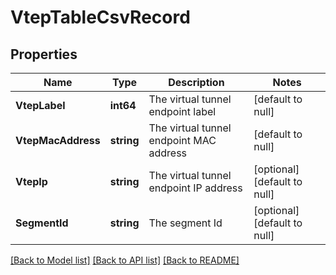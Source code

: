 # VtepTableCsvRecord

## Properties
Name | Type | Description | Notes
------------ | ------------- | ------------- | -------------
**VtepLabel** | **int64** | The virtual tunnel endpoint label | [default to null]
**VtepMacAddress** | **string** | The virtual tunnel endpoint MAC address | [default to null]
**VtepIp** | **string** | The virtual tunnel endpoint IP address | [optional] [default to null]
**SegmentId** | **string** | The segment Id | [optional] [default to null]

[[Back to Model list]](../README.md#documentation-for-models) [[Back to API list]](../README.md#documentation-for-api-endpoints) [[Back to README]](../README.md)

